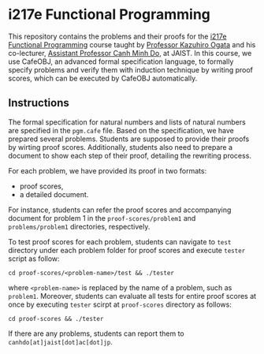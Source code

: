 #  i217e Functional Programming

This repository contains the problems and their proofs for the [i217e Functional Programming](https://www.jaist.ac.jp/~ogata/lecture/i217/) course taught by [Professor Kazuhiro Ogata](https://www.jaist.ac.jp/~ogata/) and his co-lecturer, [Assistant Professor Canh Minh Do](https://canhminhdo.github.io/), at JAIST. In this course, we use CafeOBJ, an advanced formal specification language, to formally specify problems and verify them with induction technique by writing proof scores, which can be executed by CafeOBJ automatically.

## Instructions
The formal specification for natural numbers and lists of natural numbers are specified in the `pgm.cafe` file. Based on the specification, we have prepared several problems. Students are supposed to provide their proofs by wirting proof scores. Additionally, students also need to prepare a document to show each step of their proof, detailing the rewriting process.

For each problem, we have provided its proof in two formats:
- proof scores,
- a detailed document.

For instance, students can refer the proof scores and accompanying document for problem 1 in the `proof-scores/problem1` and `problems/problem1` directories, respectively.

To test proof scores for each problem, students can navigate to `test` directory under each problem folder for proof scores and execute `tester` script as follow:

```console
cd proof-scores/<problem-name>/test && ./tester
```
where `<problem-name>` is replaced by the name of a problem, such as `problem1`. Moreover, students can evaluate all tests for entire proof scores at once by executing `tester` scirpt at `proof-scores` directory as follows:

```console
cd proof-scores && ./tester
```

If there are any problems, students can report them to `canhdo[at]jaist[dot]ac[dot]jp`.